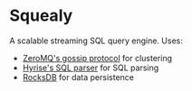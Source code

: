 # Squealy

A scalable streaming SQL query engine. Uses:

* [ZeroMQ's gossip protocol](http://czmq.zeromq.org/czmq4-0:zgossip) for clustering
* [Hyrise's SQL parser](https://github.com/hyrise/sql-parser) for SQL parsing
* [RocksDB](https://github.com/facebook/rocksdb) for data persistence
